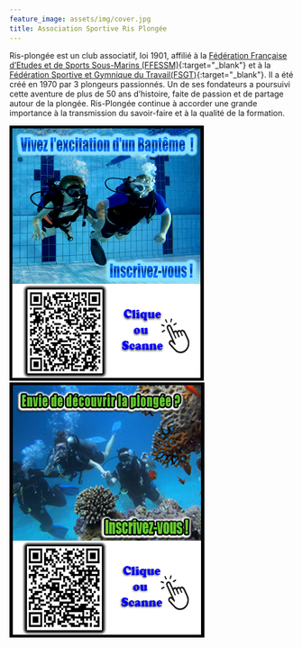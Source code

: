 ```yaml
---
feature_image: assets/img/cover.jpg
title: Association Sportive Ris Plongée
---
```


Ris-plongée est un club associatif, loi 1901, affilié à la [Fédération Française d’Etudes et de Sports Sous-Marins (FFESSM)](https://ffessm.fr/){:target="_blank"} et à la [Fédération Sportive et Gymnique du Travail(FSGT)](https://plongee-fsgt.org/){:target="_blank"}.
Il a été créé en 1970 par 3 plongeurs passionnés. Un de ses fondateurs a poursuivi cette aventure de plus de 50 ans d’histoire, faite de passion et de partage autour de la plongée.
Ris-Plongée continue à accorder une grande importance à la transmission du savoir-faire et à la qualité de la formation.

<div>
    <a href='https://www.helloasso.com/associations/asrp-ris-plongee/evenements/bapteme-de-plongee-2'>
        <img src='assets/img/baptism.png' alt ='bapteme de plongee' />
    </a>
    <a href='https://www.helloasso.com/associations/asrp-ris-plongee/adhesions/adhesion-2023-2024'>
        <img src='assets/img/subscribe.png' alt='inscription à Ris Plongée' />
    </a>
</div>
